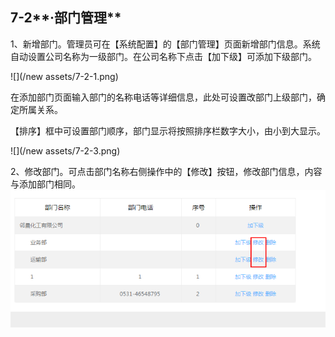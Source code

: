## 7-2**·部门管理**

1、新增部门。管理员可在【系统配置】的【部门管理】页面新增部门信息。系统自动设置公司名称为一级部门。在公司名称下点击【加下级】可添加下级部门。

![](/new assets/7-2-1.png)

在添加部门页面输入部门的名称电话等详细信息，此处可设置改部门上级部门，确定所属关系。

【排序】框中可设置部门顺序，部门显示将按照排序栏数字大小，由小到大显示。

![](/new assets/7-2-3.png)

2、修改部门。可点击部门名称右侧操作中的【修改】按钮，修改部门信息，内容与添加部门相同。![](/assets/7-2-3.png)

